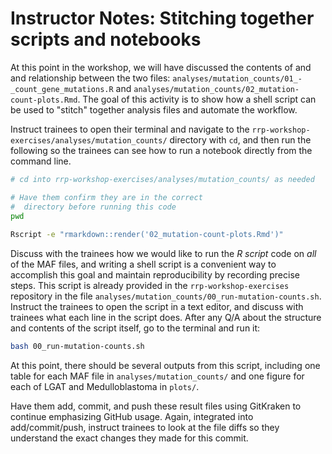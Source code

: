 # Instructor Notes: Stitching together scripts and notebooks


At this point in the workshop, we will have discussed the contents of and and relationship between the two files: `analyses/mutation_counts/01_-_count_gene_mutations.R` and `analyses/mutation_counts/02_mutation-count-plots.Rmd`.
The goal of this activity is to show how a shell script can be used to "stitch" together analysis files and automate the workflow.

Instruct trainees to open their terminal and navigate to the `rrp-workshop-exercises/analyses/mutation_counts/` directory with `cd`, and then run the following so the trainees can see how to run a notebook directly from the command line.

```sh
# cd into rrp-workshop-exercises/analyses/mutation_counts/ as needed

# Have them confirm they are in the correct 
#  directory before running this code
pwd
  
Rscript -e "rmarkdown::render('02_mutation-count-plots.Rmd')"
```

Discuss with the trainees how we would like to run the _R script_ code on _all_ of the MAF files, and writing a shell script is a convenient way to accomplish this goal and maintain reproducibility by recording precise steps.
This script is already provided in the `rrp-workshop-exercises` repository in the file `analyses/mutation_counts/00_run-mutation-counts.sh`.
Instruct the trainees to open the script in a text editor, and discuss with trainees what each line in the script does.
After any Q/A about the structure and contents of the script itself, go to the terminal and run it:

```sh
bash 00_run-mutation-counts.sh
```

At this point, there should be several outputs from this script, including one table for each MAF file in `analyses/mutation_counts/` and one figure for each of LGAT and Medulloblastoma in `plots/`.

Have them add, commit, and push these result files using GitKraken to continue emphasizing GitHub usage.
Again, integrated into add/commit/push, instruct trainees to look at the file diffs so they understand the exact changes they made for this commit. 
